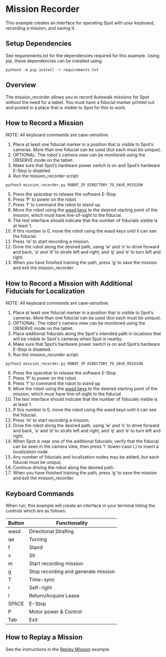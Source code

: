 <!--
Copyright (c) 2023 Boston Dynamics, Inc.  All rights reserved.

Downloading, reproducing, distributing or otherwise using the SDK Software
is subject to the terms and conditions of the Boston Dynamics Software
Development Kit License (20191101-BDSDK-SL).
-->

# Mission Recorder

This example creates an interface for operating Spot with your keyboard, recording a mission, and saving it.

## Setup Dependencies

See requirements.txt for the dependencies required for this example. Using pip, these dependencies can be installed using:

```
python3 -m pip install -r requirements.txt
```

## Overview

The mission_recorder allows you to record Autowalk missions for Spot without the need for a tablet. You must have a fiducial marker printed out and posted in a place that is visible to Spot for this to work.

## How to Record a Mission

NOTE: All keyboard commands are case-sensitive.

1. Place at least one fiducial marker in a position that is visible to Spot’s cameras. More than one fiducial can be used (but each must be unique).
2. OPTIONAL: The robot's camera view can be monitored using the OBSERVE mode on the tablet.
3. Make sure that Spot’s hardware power switch is on and Spot’s hardware E-Stop is disabled.
4. Run the mission_recorder script:

```
python3 mission_recorder.py ROBOT_IP DIRECTORY_TO_SAVE_MISSION
```

5. Press the spacebar to release the software E-Stop.
6. Press ‘P’ to power on the robot.
7. Press ‘f’ to command the robot to stand up.
8. Move the robot using the [wasd keys](../wasd/README.md) to the desired starting point of the mission, which must have line-of-sight to the fiducial.
9. The text interface should indicate that the number of fiducials visible is at least 1.
10. If this number is 0, move the robot using the wasd keys until it can see the fiducial.
11. Press ‘m’ to start recording a mission.
12. Drive the robot along the desired path, using ‘w’ and ‘s’ to drive forward and back, ‘a’ and ‘d’ to strafe left and right, and ‘q’ and ‘e’ to turn left and right.
13. When you have finished training the path, press ‘g’ to save the mission and exit the mission_recorder.

## How to Record a Mission with Additional Fiducials for Localization

NOTE: All keyboard commands are case-sensitive.

1. Place at least one fiducial marker in a position that is visible to Spot’s cameras. More than one fiducial can be used (but each must be unique).
2. OPTIONAL: The robot's camera view can be monitored using the OBSERVE mode on the tablet.
3. Place additional fiducials along the Spot's intended path in locations that will be visible to Spot's cameras when Spot is nearby.
4. Make sure that Spot’s hardware power switch is on and Spot’s hardware E-Stop is disabled.
5. Run the mission_recorder script:

```
python3 mission_recorder.py ROBOT_IP DIRECTORY_TO_SAVE_MISSION
```

6. Press the spacebar to release the software E-Stop.
7. Press ‘P’ to power on the robot.
8. Press ‘f’ to command the robot to stand up.
9. Move the robot using the [wasd keys](../wasd/README.md) to the desired starting point of the mission, which must have line-of-sight to the fiducial.
10. The text interface should indicate that the number of fiducials visible is at least 1.
11. If this number is 0, move the robot using the wasd keys until it can see the fiducial.
12. Press ‘m’ to start recording a mission.
13. Drive the robot along the desired path, using ‘w’ and ‘s’ to drive forward and back, ‘a’ and ‘d’ to strafe left and right, and ‘q’ and ‘e’ to turn left and right.
14. When Spot is near one of the additional fiducials, verify that the fiducial can be seen in the camera view, then press 'l' (lower-case L) to insert a localization node.
15. Any number of fiducials and localization nodes may be added, but each fiducial must be unique.
16. Continue driving the robot along the desired path.
17. When you have finished training the path, press ‘g’ to save the mission and exit the mission_recorder.

## Keyboard Commands

When run, this example will create an interface in your terminal listing the controls which are as follows:

| Button | Functionality                       |
| ------ | ----------------------------------- |
| wasd   | Directional Strafing                |
| qe     | Turning                             |
| f      | Stand                               |
| v      | Sit                                 |
| m      | Start recording mission             |
| g      | Stop recording and generate mission |
| T      | Time-sync                           |
| r      | Self-right                          |
| l      | Return/Acquire Lease                |
| SPACE  | E-Stop                              |
| P      | Motor power & Control               |
| Tab    | Exit                                |

## How to Replay a Mission

See the instructions in the [Replay Mission](../replay_mission/README.md) example.
